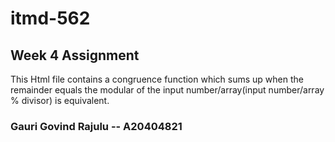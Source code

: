 # itmd-562
## Week 4 Assignment

This Html file contains a congruence function which sums up when the remainder equals the modular of the input number/array(input number/array % divisor) is equivalent.

### Gauri Govind Rajulu -- A20404821
